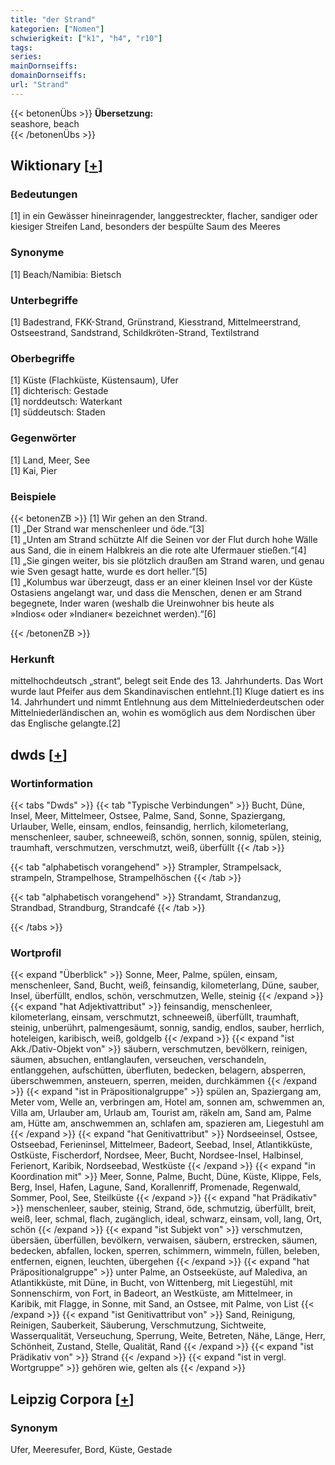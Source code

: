 ```yaml
---
title: "der Strand"
kategorien: ["Nomen"]
schwierigkeit: ["k1", "h4", "r10"]
tags:
series:
mainDornseiffs:
domainDornseiffs:
url: "Strand"
---
```


{{< betonenÜbs >}}
**Übersetzung:**  
seashore, beach  
{{< /betonenÜbs >}}

## Wiktionary [[+](https://de.wiktionary.org/wiki/Strand)]

### Bedeutungen
[1] in ein Gewässer hineinragender, langgestreckter, flacher, sandiger oder kiesiger Streifen Land, besonders der bespülte Saum des Meeres  

### Synonyme
[1] Beach/Namibia: Bietsch  

### Unterbegriffe
[1] Badestrand, FKK-Strand, Grünstrand, Kiesstrand, Mittelmeerstrand, Ostseestrand, Sandstrand, Schildkröten-Strand, Textilstrand  

### Oberbegriffe
[1] Küste (Flachküste, Küstensaum), Ufer  
[1] dichterisch: Gestade  
[1] norddeutsch: Waterkant  
[1] süddeutsch: Staden  

### Gegenwörter
[1] Land, Meer, See  
[1] Kai, Pier  

### Beispiele
{{< betonenZB >}}
[1] Wir gehen an den Strand.  
[1] „Der Strand war menschenleer und öde.“[3]  
[1] „Unten am Strand schützte Alf die Seinen vor der Flut durch hohe Wälle aus Sand, die in einem Halbkreis an die rote alte Ufermauer stießen.“[4]  
[1] „Sie gingen weiter, bis sie plötzlich draußen am Strand waren, und genau wie Sven gesagt hatte, wurde es dort heller.“[5]  
[1] „Kolumbus war überzeugt, dass er an einer kleinen Insel vor der Küste Ostasiens angelangt war, und dass die Menschen, denen er am Strand begegnete, Inder waren (weshalb die Ureinwohner bis heute als »Indios« oder »Indianer« bezeichnet werden).“[6]  

{{< /betonenZB >}}
### Herkunft
mittelhochdeutsch „strant“, belegt seit Ende des 13. Jahrhunderts. Das Wort wurde laut Pfeifer aus dem Skandinavischen entlehnt.[1] Kluge datiert es ins 14. Jahrhundert und nimmt Entlehnung aus dem Mittelniederdeutschen oder Mittelniederländischen an, wohin es womöglich aus dem Nordischen über das Englische gelangte.[2]  



## dwds [[+](https://www.dwds.de/wb/Strand)]

### Wortinformation
{{< tabs "Dwds" >}}
{{< tab "Typische Verbindungen" >}}
Bucht, Düne, Insel, Meer, Mittelmeer, Ostsee, Palme, Sand, Sonne, Spaziergang, Urlauber, Welle, einsam, endlos, feinsandig, herrlich, kilometerlang, menschenleer, sauber, schneeweiß, schön, sonnen, sonnig, spülen, steinig, traumhaft, verschmutzen, verschmutzt, weiß, überfüllt
{{< /tab >}}

{{< tab "alphabetisch vorangehend" >}}
Strampler, Strampelsack, strampeln, Strampelhose, Strampelhöschen
{{< /tab >}}

{{< tab "alphabetisch vorangehend" >}}
Strandamt, Strandanzug, Strandbad, Strandburg, Strandcafé
{{< /tab >}}

{{< /tabs >}}

### Wortprofil
{{< expand "Überblick" >}} Sonne, Meer, Palme, spülen, einsam, menschenleer, Sand, Bucht, weiß, feinsandig, kilometerlang, Düne, sauber, Insel, überfüllt, endlos, schön, verschmutzen, Welle, steinig {{< /expand >}}
{{< expand "hat Adjektivattribut" >}} feinsandig, menschenleer, kilometerlang, einsam, verschmutzt, schneeweiß, überfüllt, traumhaft, steinig, unberührt, palmengesäumt, sonnig, sandig, endlos, sauber, herrlich, hoteleigen, karibisch, weiß, goldgelb {{< /expand >}}
{{< expand "ist Akk./Dativ-Objekt von" >}} säubern, verschmutzen, bevölkern, reinigen, säumen, absuchen, entlanglaufen, verseuchen, verschandeln, entlanggehen, aufschütten, überfluten, bedecken, belagern, absperren, überschwemmen, ansteuern, sperren, meiden, durchkämmen {{< /expand >}}
{{< expand "ist in Präpositionalgruppe" >}} spülen an, Spaziergang am, Meter vom, Welle an, verbringen am, Hotel am, sonnen am, schwemmen an, Villa am, Urlauber am, Urlaub am, Tourist am, räkeln am, Sand am, Palme am, Hütte am, anschwemmen an, schlafen am, spazieren am, Liegestuhl am {{< /expand >}}
{{< expand "hat Genitivattribut" >}} Nordseeinsel, Ostsee, Ostseebad, Ferieninsel, Mittelmeer, Badeort, Seebad, Insel, Atlantikküste, Ostküste, Fischerdorf, Nordsee, Meer, Bucht, Nordsee-Insel, Halbinsel, Ferienort, Karibik, Nordseebad, Westküste {{< /expand >}}
{{< expand "in Koordination mit" >}} Meer, Sonne, Palme, Bucht, Düne, Küste, Klippe, Fels, Berg, Insel, Hafen, Lagune, Sand, Korallenriff, Promenade, Regenwald, Sommer, Pool, See, Steilküste {{< /expand >}}
{{< expand "hat Prädikativ" >}} menschenleer, sauber, steinig, Strand, öde, schmutzig, überfüllt, breit, weiß, leer, schmal, flach, zugänglich, ideal, schwarz, einsam, voll, lang, Ort, schön {{< /expand >}}
{{< expand "ist Subjekt von" >}} verschmutzen, übersäen, überfüllen, bevölkern, verwaisen, säubern, erstrecken, säumen, bedecken, abfallen, locken, sperren, schimmern, wimmeln, füllen, beleben, entfernen, eignen, leuchten, übergehen {{< /expand >}}
{{< expand "hat Präpositionalgruppe" >}} unter Palme, an Ostseeküste, auf Malediva, an Atlantikküste, mit Düne, in Bucht, von Wittenberg, mit Liegestühl, mit Sonnenschirm, von Fort, in Badeort, an Westküste, am Mittelmeer, in Karibik, mit Flagge, in Sonne, mit Sand, an Ostsee, mit Palme, von List {{< /expand >}}
{{< expand "ist Genitivattribut von" >}} Sand, Reinigung, Reinigen, Sauberkeit, Säuberung, Verschmutzung, Sichtweite, Wasserqualität, Verseuchung, Sperrung, Weite, Betreten, Nähe, Länge, Herr, Schönheit, Zustand, Stelle, Qualität, Rand {{< /expand >}}
{{< expand "ist Prädikativ von" >}} Strand {{< /expand >}}
{{< expand "ist in vergl. Wortgruppe" >}} gehören wie, gelten als {{< /expand >}}

## Leipzig Corpora [[+](https://corpora.uni-leipzig.de/en/res?word=Strand&corpusId=deu_newscrawl-public_2018)]


### Synonym
Ufer, Meeresufer, Bord, Küste, Gestade

